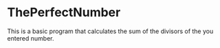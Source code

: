 # ThePerfectNumber
This is a basic program that calculates the sum of the divisors of the you entered number.
